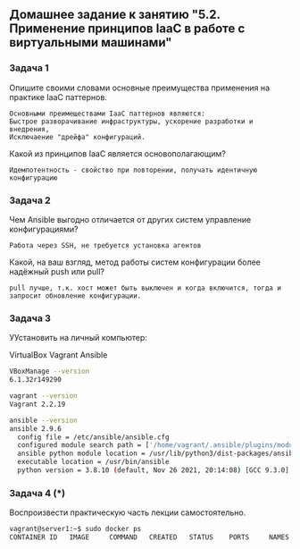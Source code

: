 ## Домашнее задание к занятию "5.2. Применение принципов IaaC в работе с виртуальными машинами" 

### Задача 1
Опишите своими словами основные преимущества применения на практике IaaC паттернов.
```
Основными преимеществами IaaC паттернов являются: 
Быстрое разворачивание инфраструктуры, ускорение разработки и внедрения,
Исключаение "дрейфа" конфигураций.
```

Какой из принципов IaaC является основополагающим?
```
Идемпотентность - свойство при повторении, получать идентичную конфигурацию
```

### Задача 2
Чем Ansible выгодно отличается от других систем управление конфигурациями?
```
Работа через SSH, не требуется установка агентов
```
Какой, на ваш взгляд, метод работы систем конфигурации более надёжный push или pull?
```
pull лучше, т.к. хост может быть выключен и когда включится, тогда и запросит обновление конфигурации.
```

### Задача 3
УУстановить на личный компьютер:

VirtualBox
Vagrant
Ansible

```bash
VBoxManage --version
6.1.32r149290

vagrant --version
Vagrant 2.2.19

ansible --version
ansible 2.9.6
  config file = /etc/ansible/ansible.cfg
  configured module search path = ['/home/vagrant/.ansible/plugins/modules', '/usr/share/ansible/plugins/modules']
  ansible python module location = /usr/lib/python3/dist-packages/ansible
  executable location = /usr/bin/ansible
  python version = 3.8.10 (default, Nov 26 2021, 20:14:08) [GCC 9.3.0]
```

### Задача 4 (*)
Воспроизвести практическую часть лекции самостоятельно. 

```bash
vagrant@server1:~$ sudo docker ps
CONTAINER ID   IMAGE     COMMAND   CREATED   STATUS    PORTS     NAMES
```